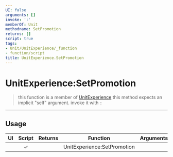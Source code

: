 ```yaml
---
UI: false
arguments: []
invoke: ':'
memberOf: Unit
methodname: SetPromotion
returns: []
script: true
tags:
- Unit/UnitExperience/_function
- function/script
title: UnitExperience.SetPromotion
---
```

# UnitExperience:SetPromotion
> this function is a member of [UnitExperience](civ-6/lua/UnitExperience.md)
> this method expects an implicit "self" argument. invoke it with `:`
-----
## Usage
|  UI | Script | Returns | Function | Arguments |
|:---:|:------:|-------:|:--------:|:---------|
| |✓||UnitExperience:SetPromotion||
